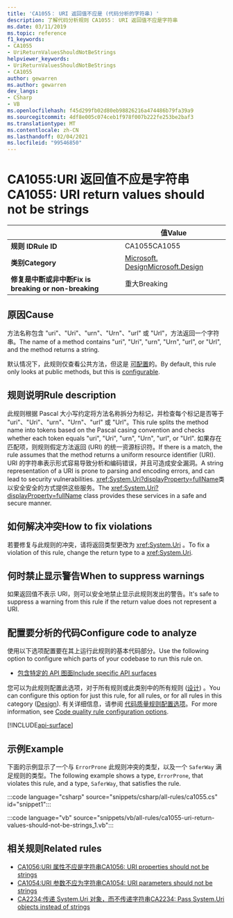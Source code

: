 ```yaml
---
title: 'CA1055： URI 返回值不应是 (代码分析的字符串) '
description: 了解代码分析规则 CA1055： URI 返回值不应是字符串
ms.date: 03/11/2019
ms.topic: reference
f1_keywords:
- CA1055
- UriReturnValuesShouldNotBeStrings
helpviewer_keywords:
- UriReturnValuesShouldNotBeStrings
- CA1055
author: gewarren
ms.author: gewarren
dev_langs:
- CSharp
- VB
ms.openlocfilehash: f45d299fb02d80eb98826216a474486b79fa39a9
ms.sourcegitcommit: 4df8e005c074ceb1f978f007b222fe253be2baf3
ms.translationtype: MT
ms.contentlocale: zh-CN
ms.lasthandoff: 02/04/2021
ms.locfileid: "99546850"
---
```

# <a name="ca1055-uri-return-values-should-not-be-strings"></a><span data-ttu-id="0d490-103">CA1055:URI 返回值不应是字符串</span><span class="sxs-lookup"><span data-stu-id="0d490-103">CA1055: URI return values should not be strings</span></span>

| | <span data-ttu-id="0d490-104">值</span><span class="sxs-lookup"><span data-stu-id="0d490-104">Value</span></span> |
|-|-|
| <span data-ttu-id="0d490-105">**规则 ID**</span><span class="sxs-lookup"><span data-stu-id="0d490-105">**Rule ID**</span></span> |<span data-ttu-id="0d490-106">CA1055</span><span class="sxs-lookup"><span data-stu-id="0d490-106">CA1055</span></span>|
| <span data-ttu-id="0d490-107">**类别**</span><span class="sxs-lookup"><span data-stu-id="0d490-107">**Category**</span></span> |[<span data-ttu-id="0d490-108">Microsoft. Design</span><span class="sxs-lookup"><span data-stu-id="0d490-108">Microsoft.Design</span></span>](design-warnings.md)|
| <span data-ttu-id="0d490-109">**修复是中断或非中断**</span><span class="sxs-lookup"><span data-stu-id="0d490-109">**Fix is breaking or non-breaking**</span></span> |<span data-ttu-id="0d490-110">重大</span><span class="sxs-lookup"><span data-stu-id="0d490-110">Breaking</span></span>|

## <a name="cause"></a><span data-ttu-id="0d490-111">原因</span><span class="sxs-lookup"><span data-stu-id="0d490-111">Cause</span></span>

<span data-ttu-id="0d490-112">方法名称包含 "uri"、"Uri"、"urn"、"Urn"、"url" 或 "Url"，方法返回一个字符串。</span><span class="sxs-lookup"><span data-stu-id="0d490-112">The name of a method contains "uri", "Uri", "urn", "Urn", "url", or "Url", and the method returns a string.</span></span>

<span data-ttu-id="0d490-113">默认情况下，此规则仅查看公共方法，但这是 [可配置](#configure-code-to-analyze)的。</span><span class="sxs-lookup"><span data-stu-id="0d490-113">By default, this rule only looks at public methods, but this is [configurable](#configure-code-to-analyze).</span></span>

## <a name="rule-description"></a><span data-ttu-id="0d490-114">规则说明</span><span class="sxs-lookup"><span data-stu-id="0d490-114">Rule description</span></span>

<span data-ttu-id="0d490-115">此规则根据 Pascal 大小写约定将方法名称拆分为标记，并检查每个标记是否等于 "uri"、"Uri"、"urn"、"Urn"、"url" 或 "Url"。</span><span class="sxs-lookup"><span data-stu-id="0d490-115">This rule splits the method name into tokens based on the Pascal casing convention and checks whether each token equals "uri", "Uri", "urn", "Urn", "url", or "Url".</span></span> <span data-ttu-id="0d490-116">如果存在匹配项，则规则假定方法返回 (URI) 的统一资源标识符。</span><span class="sxs-lookup"><span data-stu-id="0d490-116">If there is a match, the rule assumes that the method returns a uniform resource identifier (URI).</span></span> <span data-ttu-id="0d490-117">URI 的字符串表示形式容易导致分析和编码错误，并且可造成安全漏洞。</span><span class="sxs-lookup"><span data-stu-id="0d490-117">A string representation of a URI is prone to parsing and encoding errors, and can lead to security vulnerabilities.</span></span> <span data-ttu-id="0d490-118"><xref:System.Uri?displayProperty=fullName>类以安全安全的方式提供这些服务。</span><span class="sxs-lookup"><span data-stu-id="0d490-118">The <xref:System.Uri?displayProperty=fullName> class provides these services in a safe and secure manner.</span></span>

## <a name="how-to-fix-violations"></a><span data-ttu-id="0d490-119">如何解决冲突</span><span class="sxs-lookup"><span data-stu-id="0d490-119">How to fix violations</span></span>

<span data-ttu-id="0d490-120">若要修复与此规则的冲突，请将返回类型更改为 <xref:System.Uri> 。</span><span class="sxs-lookup"><span data-stu-id="0d490-120">To fix a violation of this rule, change the return type to a <xref:System.Uri>.</span></span>

## <a name="when-to-suppress-warnings"></a><span data-ttu-id="0d490-121">何时禁止显示警告</span><span class="sxs-lookup"><span data-stu-id="0d490-121">When to suppress warnings</span></span>

<span data-ttu-id="0d490-122">如果返回值不表示 URI，则可以安全地禁止显示此规则发出的警告。</span><span class="sxs-lookup"><span data-stu-id="0d490-122">It's safe to suppress a warning from this rule if the return value does not represent a URI.</span></span>

## <a name="configure-code-to-analyze"></a><span data-ttu-id="0d490-123">配置要分析的代码</span><span class="sxs-lookup"><span data-stu-id="0d490-123">Configure code to analyze</span></span>

<span data-ttu-id="0d490-124">使用以下选项配置要在其上运行此规则的基本代码部分。</span><span class="sxs-lookup"><span data-stu-id="0d490-124">Use the following option to configure which parts of your codebase to run this rule on.</span></span>

- [<span data-ttu-id="0d490-125">包含特定的 API 图面</span><span class="sxs-lookup"><span data-stu-id="0d490-125">Include specific API surfaces</span></span>](#include-specific-api-surfaces)

<span data-ttu-id="0d490-126">您可以为此规则配置此选项，对于所有规则或此类别中的所有规则 ([设计](design-warnings.md)) 。</span><span class="sxs-lookup"><span data-stu-id="0d490-126">You can configure this option for just this rule, for all rules, or for all rules in this category ([Design](design-warnings.md)).</span></span> <span data-ttu-id="0d490-127">有关详细信息，请参阅 [代码质量规则配置选项](../code-quality-rule-options.md)。</span><span class="sxs-lookup"><span data-stu-id="0d490-127">For more information, see [Code quality rule configuration options](../code-quality-rule-options.md).</span></span>

[!INCLUDE[api-surface](~/includes/code-analysis/api-surface.md)]

## <a name="example"></a><span data-ttu-id="0d490-128">示例</span><span class="sxs-lookup"><span data-stu-id="0d490-128">Example</span></span>

<span data-ttu-id="0d490-129">下面的示例显示了一个与 `ErrorProne` 此规则冲突的类型，以及一个 `SaferWay` 满足规则的类型。</span><span class="sxs-lookup"><span data-stu-id="0d490-129">The following example shows a type, `ErrorProne`, that violates this rule, and a type, `SaferWay`, that satisfies the rule.</span></span>

:::code language="csharp" source="snippets/csharp/all-rules/ca1055.cs" id="snippet1":::

:::code language="vb" source="snippets/vb/all-rules/ca1055-uri-return-values-should-not-be-strings_1.vb":::

## <a name="related-rules"></a><span data-ttu-id="0d490-130">相关规则</span><span class="sxs-lookup"><span data-stu-id="0d490-130">Related rules</span></span>

- [<span data-ttu-id="0d490-131">CA1056:URI 属性不应是字符串</span><span class="sxs-lookup"><span data-stu-id="0d490-131">CA1056: URI properties should not be strings</span></span>](ca1056.md)
- [<span data-ttu-id="0d490-132">CA1054:URI 参数不应为字符串</span><span class="sxs-lookup"><span data-stu-id="0d490-132">CA1054: URI parameters should not be strings</span></span>](ca1054.md)
- [<span data-ttu-id="0d490-133">CA2234:传递 System.Uri 对象，而不传递字符串</span><span class="sxs-lookup"><span data-stu-id="0d490-133">CA2234: Pass System.Uri objects instead of strings</span></span>](ca2234.md)
